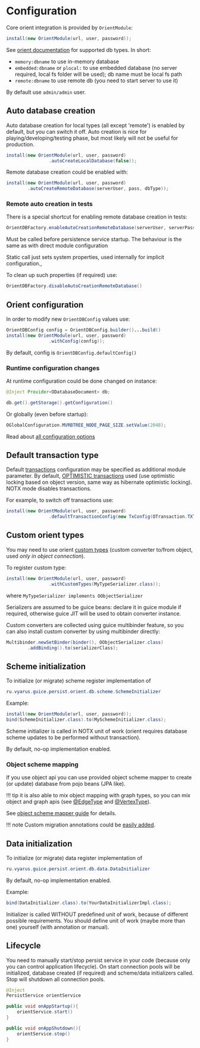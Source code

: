# Configuration

Core orient integration is provided by `OrientModule`:

```java
install(new OrientModule(url, user, password));
```

See [orient documentation](https://orientdb.com/docs/3.0.x/datamodeling/Concepts.html#database-url) for supported db types.
In short:

* `memory:dbname` to use in-memory database
* `embedded:dbname` or `plocal:` to use embedded database (no server required, local fs folder will be used); db name must be local fs path
* `remote:dbname` to use remote db (you need to start server to use it)

By default use `admin/admin` user.

## Auto database creation

Auto database creation for local types (all except 'remote') is enabled by default, but you can switch it off. 
Auto creation is nice for playing/developing/testing phase, but most likely will not be useful for production.

```java
install(new OrientModule(url, user, password)
                .autoCreateLocalDatabase(false));
```

Remote database creation could be enabled with:

```java
install(new OrientModule(url, user, password)
        .autoCreateRemoteDatabase(serverUser, pass, dbType));
```

### Remote auto creation in tests

There is a special shortcut for enabling remote database creation in tests:

```java
OrientDBFactory.enableAutoCreationRemoteDatabase(serverUser, serverPassword, dbType)
```

Must be called before persistence service startup.
The behaviour is the same as with direct module configuration

Static call just sets system properties, used internally for implicit configuration.,

To clean up such properties (if required) use:

```java
OrientDBFactory.disableAutoCreationRemoteDatabase()
```

## Orient configuration

In order to modify new `OrientDBConfig` values use:

```java
OrientDBConfig config = OrientDBConfig.builder()...build()
install(new OrientModule(url, user, password)
                .withConfig(config));
```

By default, config is `OrientDBConfig.defaultConfig()`

### Runtime configuration changes

At runtime configuration could be done changed on instance:

```java
@Inject Provider<ODatabaseDocument> db;

db.get().getStorage().getConfiguration()
```

Or globally (even before startup):

```java
OGlobalConfiguration.MVRBTREE_NODE_PAGE_SIZE.setValue(2048);
```

Read about [all configuration options](https://orientdb.com/docs/3.0.x/admin/Configuration.html)


## Default transaction type

Default [transactions](https://orientdb.com/docs/3.0.x/internals/Transactions.html) configuration may be specified as additional module parameter.
By default, [OPTIMISTIC transactions](https://orientdb.com/docs/3.0.x/internals/Transactions.html#optimistic-transaction) used (use optimistic locking based on object version, same way as hibernate optimistic locking). 
NOTX mode disables transactions.

For example, to switch off transactions use:

```java
install(new OrientModule(url, user, password)
                .defaultTransactionConfig(new TxConfig(OTransaction.TXTYPE.NOTX));
```

## Custom orient types

You may need to use orient [custom types](https://orientdb.com/docs/3.0.x/java/Object-2-Record-Java-Binding.html)
(custom converter to/from object, used *only in object connection*).

To register custom type:

```java
install(new OrientModule(url, user, password)
                .withCustomTypes(MyTypeSerializer.class));
```

where `MyTypeSerializer implements OObjectSerializer`

Serializers are assumed to be guice beans: declare it in guice module if required, otherwise guice JIT will be used to 
obtain converter instance.

Custom converters are collected using guice multibinder feature, so you can also install custom converter by using
multibinder directly:

```java
Multibinder.newSetBinder(binder(), OObjectSerializer.class)
        .addBinding().to(serializerClass);
``` 

## Scheme initialization

To initialize (or migrate) scheme register implementation of

```java
ru.vyarus.guice.persist.orient.db.scheme.SchemeInitializer

```

Example:

```java
install(new OrientModule(url, user, password));
bind(SchemeInitializer.class).to(MySchemeInitializer.class);
```

Scheme initializer is called in NOTX unit of work (orient requires database scheme updates to be performed without transaction).

By default, no-op implementation enabled.

### Object scheme mapping

If you use object api you can use provided object scheme mapper to create (or update) database
from pojo beans (JPA like).

!!! tip
    it is also able to mix object mapping with graph types, so you can mix object and graph apis
    (see [@EdgeType](../mapping/class/edge.md) and [@VertexType](../mapping/class/vertex.md)). 

See [object scheme mapper guide](../mapping/objectscheme.md) for details. 

!!! note
    Custom migration annotations could be [easily added](../mapping/writing.md).

## Data initialization

To initialize (or migrate) data register implementation of

```java
ru.vyarus.guice.persist.orient.db.data.DataInitializer
```

By default, no-op implementation enabled.

Example:

```java
bind(DataInitializer.class).to(YourDataInitializerImpl.class);
```

Initializer is called WITHOUT predefined unit of work, because of different possible requirements.
You should define unit of work (maybe more than one) yourself (with annotation or manual).


## Lifecycle

You need to manually start/stop persist service in your code (because only you can control application lifecycle).
On start connection pools will be initialized, database created (if required) and scheme/data initializers called. Stop will shutdown
all connection pools.

```java
@Inject
PersistService orientService

public void onAppStartup(){
    orientService.start()
}

public void onAppShutdown(){
    orientService.stop()
}
```
